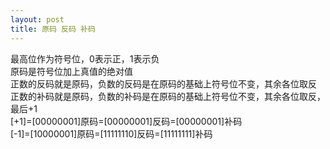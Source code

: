 ```yaml
---
layout: post
title: 原码 反码 补码
---
```

最高位作为符号位，0表示正，1表示负<br>
原码是符号位加上真值的绝对值<br>
正数的反码就是原码，负数的反码是在原码的基础上符号位不变，其余各位取反<br>
正数的补码就是原码，负数的补码是在原码的基础上符号位不变，其余各位取反，最后+1<br>
[+1]=[00000001]原码=[00000001]反码=[00000001]补码<br>
[-1]=[10000001]原码=[11111110]反码=[11111111]补码<br>

